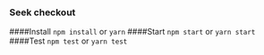 ### Seek checkout

####Install
```npm install``` or ```yarn```
####Start
```npm start``` or ```yarn start```
####Test
```npm test``` or ```yarn test```